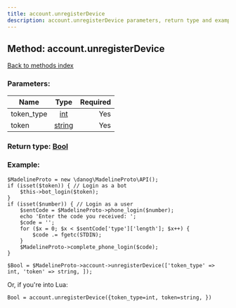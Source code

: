 ```yaml
---
title: account.unregisterDevice
description: account.unregisterDevice parameters, return type and example
---
```

## Method: account.unregisterDevice  
[Back to methods index](index.md)


### Parameters:

| Name     |    Type       | Required |
|----------|:-------------:|---------:|
|token\_type|[int](../types/int.md) | Yes|
|token|[string](../types/string.md) | Yes|


### Return type: [Bool](../types/Bool.md)

### Example:


```
$MadelineProto = new \danog\MadelineProto\API();
if (isset($token)) { // Login as a bot
    $this->bot_login($token);
}
if (isset($number)) { // Login as a user
    $sentCode = $MadelineProto->phone_login($number);
    echo 'Enter the code you received: ';
    $code = '';
    for ($x = 0; $x < $sentCode['type']['length']; $x++) {
        $code .= fgetc(STDIN);
    }
    $MadelineProto->complete_phone_login($code);
}

$Bool = $MadelineProto->account->unregisterDevice(['token_type' => int, 'token' => string, ]);
```

Or, if you're into Lua:

```
Bool = account.unregisterDevice({token_type=int, token=string, })
```

